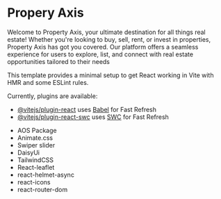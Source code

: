 # Propery Axis

Welcome to Property Axis, your ultimate destination for all things real estate! Whether you're looking to buy, sell, rent, or invest in properties, Property Axis has got you covered. Our platform offers a seamless experience for users to explore, list, and connect with real estate opportunities tailored to their needs

This template provides a minimal setup to get React working in Vite with HMR and some ESLint rules.

Currently, plugins are available:

- [@vitejs/plugin-react](https://github.com/vitejs/vite-plugin-react/blob/main/packages/plugin-react/README.md) uses [Babel](https://babeljs.io/) for Fast Refresh
- [@vitejs/plugin-react-swc](https://github.com/vitejs/vite-plugin-react-swc) uses [SWC](https://swc.rs/) for Fast Refresh

* AOS Package
* Animate.css
* Swiper slider
* DaisyUi
* TailwindCSS
* React-leaflet
* react-helmet-async
* react-icons
* react-router-dom
